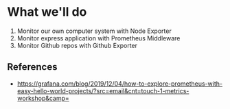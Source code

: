 # What we'll do

1. Monitor our own computer system with Node Exporter
2. Monitor express application with Prometheus Middleware
3. Monitor Github repos with Github Exporter

## References

- https://grafana.com/blog/2019/12/04/how-to-explore-prometheus-with-easy-hello-world-projects/?src=email&cnt=touch-1-metrics-workshop&camp=
